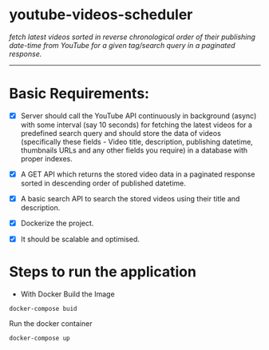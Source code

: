 # youtube-videos-scheduler

_fetch latest videos sorted in reverse chronological order of their publishing date-time from YouTube for a given tag/search query in a paginated response._
___
# Basic Requirements:

- [x] Server should call the YouTube API continuously in background (async) with some interval (say 10 seconds) for fetching the latest videos for a predefined search query and should store the data of videos (specifically these fields - Video title, description, publishing datetime, thumbnails URLs and any other fields you require) in a database with proper indexes.
- [x] A GET API which returns the stored video data in a paginated response sorted in descending order of published datetime.
- [x] A basic search API to search the stored videos using their title and description.
- [x] Dockerize the project.
- [x] It should be scalable and optimised.

  
# Steps to run the application
- With Docker
Build the Image
```
docker-compose buid
```
Run the docker container
```
docker-compose up
```


   
